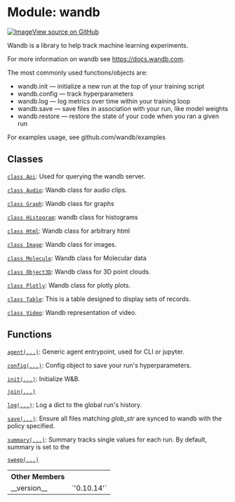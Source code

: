 # Module: wandb

<!-- Insert buttons and diff -->


[![Image](https://www.tensorflow.org/images/GitHub-Mark-32px.png)View source on GitHub](https://www.github.com/wandb/client/tree/master/wandb/__init__.py)



Wandb is a library to help track machine learning experiments.


For more information on wandb see https://docs.wandb.com.

The most commonly used functions/objects are:
- wandb.init — initialize a new run at the top of your training script
- wandb.config — track hyperparameters
- wandb.log — log metrics over time within your training loop
- wandb.save — save files in association with your run, like model weights
- wandb.restore — restore the state of your code when you ran a given run

For examples usage, see github.com/wandb/examples

## Classes

[`class Api`](./wandb/Api.md): Used for querying the wandb server.

[`class Audio`](./wandb/Audio.md): Wandb class for audio clips.

[`class Graph`](./wandb/Graph.md): Wandb class for graphs

[`class Histogram`](./wandb/Histogram.md): wandb class for histograms

[`class Html`](./wandb/Html.md): Wandb class for arbitrary html

[`class Image`](./wandb/Image.md): Wandb class for images.

[`class Molecule`](./wandb/Molecule.md): Wandb class for Molecular data

[`class Object3D`](./wandb/Object3D.md): Wandb class for 3D point clouds.

[`class Plotly`](./wandb/Plotly.md): Wandb class for plotly plots.

[`class Table`](./wandb/Table.md): This is a table designed to display sets of records.

[`class Video`](./wandb/Video.md): Wandb representation of video.

## Functions

[`agent(...)`](./wandb/agent.md): Generic agent entrypoint, used for CLI or jupyter.

[`config(...)`](./wandb/config.md): Config object to save your run's hyperparameters.

[`init(...)`](./wandb/init.md): Initialize W&B.

[`join(...)`](./wandb/join.md)

[`log(...)`](./wandb/log.md): Log a dict to the global run's history.

[`save(...)`](./wandb/save.md): Ensure all files matching *glob_str* are synced to wandb with the policy specified.

[`summary(...)`](./wandb/summary.md): Summary tracks single values for each run. By default, summary is set to the

[`sweep(...)`](./wandb/sweep.md)



<!-- Tabular view -->
 <table>
<tr><th>Other Members</th></tr>
<tr>
<td>
__version__<a id="__version__"></a>
</td>
<td>
`'0.10.14'`
</td>
</tr>
</table>

